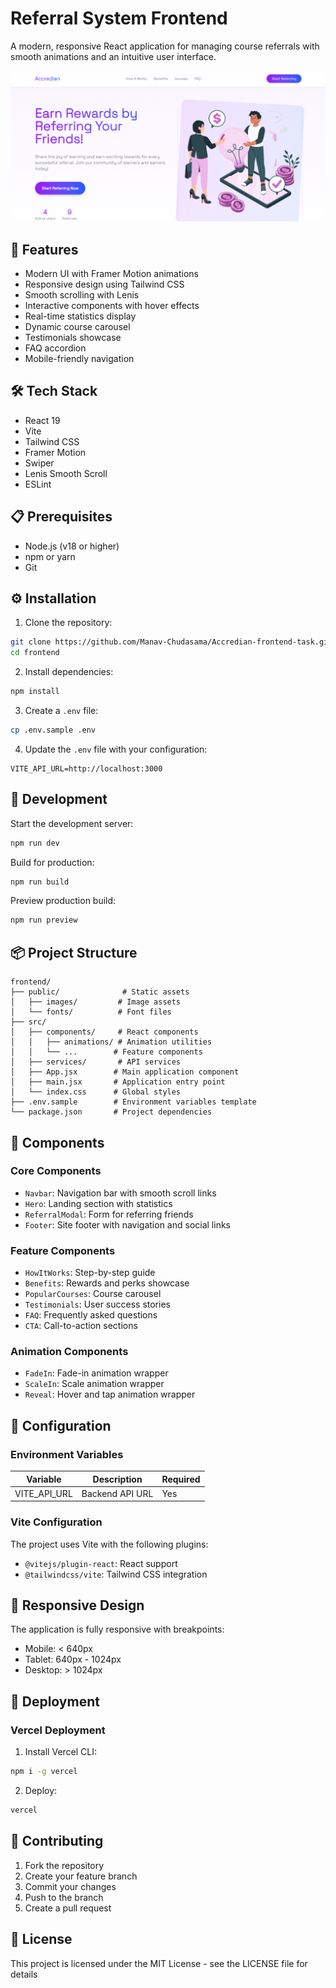 # Referral System Frontend

A modern, responsive React application for managing course referrals with smooth animations and an intuitive user interface.

![image alt](https://github.com/Manav-Chudasama/Accredian-frontend-task/blob/7ccd0ff76a0cd7dc0efcecc2c94a4af04ae8068c/Screenshot%202025-02-14%20183540.png)

## 🚀 Features

- Modern UI with Framer Motion animations
- Responsive design using Tailwind CSS
- Smooth scrolling with Lenis
- Interactive components with hover effects
- Real-time statistics display
- Dynamic course carousel
- Testimonials showcase
- FAQ accordion
- Mobile-friendly navigation

## 🛠️ Tech Stack

- React 19
- Vite
- Tailwind CSS
- Framer Motion
- Swiper
- Lenis Smooth Scroll
- ESLint

## 📋 Prerequisites

- Node.js (v18 or higher)
- npm or yarn
- Git

## ⚙️ Installation

1. Clone the repository:

```bash
git clone https://github.com/Manav-Chudasama/Accredian-frontend-task.git
cd frontend
```

2. Install dependencies:

```bash
npm install
```

3. Create a `.env` file:

```bash
cp .env.sample .env
```

4. Update the `.env` file with your configuration:

```env
VITE_API_URL=http://localhost:3000
```

## 🚀 Development

Start the development server:

```bash
npm run dev
```

Build for production:

```bash
npm run build
```

Preview production build:

```bash
npm run preview
```

## 📦 Project Structure

```
frontend/
├── public/              # Static assets
│   ├── images/         # Image assets
│   └── fonts/          # Font files
├── src/
│   ├── components/     # React components
│   │   ├── animations/ # Animation utilities
│   │   └── ...        # Feature components
│   ├── services/       # API services
│   ├── App.jsx        # Main application component
│   ├── main.jsx       # Application entry point
│   └── index.css      # Global styles
├── .env.sample        # Environment variables template
└── package.json       # Project dependencies
```

## 🎨 Components

### Core Components

- `Navbar`: Navigation bar with smooth scroll links
- `Hero`: Landing section with statistics
- `ReferralModal`: Form for referring friends
- `Footer`: Site footer with navigation and social links

### Feature Components

- `HowItWorks`: Step-by-step guide
- `Benefits`: Rewards and perks showcase
- `PopularCourses`: Course carousel
- `Testimonials`: User success stories
- `FAQ`: Frequently asked questions
- `CTA`: Call-to-action sections

### Animation Components

- `FadeIn`: Fade-in animation wrapper
- `ScaleIn`: Scale animation wrapper
- `Reveal`: Hover and tap animation wrapper

## 🔧 Configuration

### Environment Variables

| Variable     | Description     | Required |
| ------------ | --------------- | -------- |
| VITE_API_URL | Backend API URL | Yes      |

### Vite Configuration

The project uses Vite with the following plugins:

- `@vitejs/plugin-react`: React support
- `@tailwindcss/vite`: Tailwind CSS integration

## 📱 Responsive Design

The application is fully responsive with breakpoints:

- Mobile: < 640px
- Tablet: 640px - 1024px
- Desktop: > 1024px

## 🚀 Deployment

### Vercel Deployment

1. Install Vercel CLI:

```bash
npm i -g vercel
```

2. Deploy:

```bash
vercel
```

## 🤝 Contributing

1. Fork the repository
2. Create your feature branch
3. Commit your changes
4. Push to the branch
5. Create a pull request

## 📄 License

This project is licensed under the MIT License - see the LICENSE file for details
